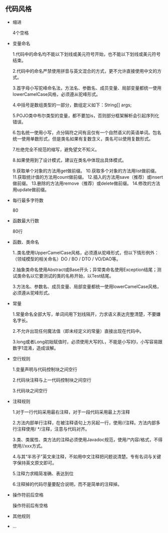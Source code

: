 ## 代码风格

- 缩进

  4个空格

- 变量命名

  1.代码中的命名均不能以下划线或美元符号开始，也不能以下划线或美元符号结束。

  2.代码中的命名严禁使用拼音与英文混合的方式，更不允许直接使用中文的方式。

  3.首字母小写驼峰命名法，方法名、参数名、成员变量、局部变量都统一使用lowerCamelCase风格，必须遵从驼峰形式。

  4.中括号是数组类型的一部分，数组定义如下：String[] args;

  5.POJO类中布尔类型的变量，都不要加is，否则部分框架解析会引起序列化错误。

  6.包名统一使用小写，点分隔符之间有且仅有一个自然语义的英语单词。包名统一使用单数形式，但是类名如果有复数含义，类名可以使用复数形式。

  7.杜绝完全不规范的缩写，避免望文不知义。

  8.如果使用到了设计模式，建议在类名中体现出具体模式。

  9.获取单个对象的方法用get做前缀。
  10.获取多个对象的方法用list做前缀。
  11.获取统计值的方法用count做前缀。
  12.插入的方法用save（推荐）或insert做前缀。
  13.删除的方法用remove（推荐）或delete做前缀。
  14.修改的方法用update做前缀。

- 每行最多字符数

  80

- 函数最大行数

  80行

- 函数、类命名

  1..类名使用UpperCamelCase风格，必须遵从驼峰形式，但以下情形例外：（领域模型的相关命名）DO / BO / DTO / VO/DAO等。

  2.抽象类命名使用Abstract或Base开头；异常类命名使用Exception结尾；测试类命名以它要测试的类的名称开始，以Test结尾。

  3.方法名、参数名、成员变量、局部变量都统一使用lowerCamelCase风格，必须遵从驼峰形式。

- 常量

  1.常量命名全部大写，单词间用下划线隔开，力求语义表达完整清楚，不要嫌名字长。

  2.不允许出现任何魔法值（即未经定义的常量）直接出现在代码中。

  3.long或者Long初始赋值时，必须使用大写的L，不能是小写的l，小写容易跟数字1混淆，造成误解。

- 空行规则

  1.变量声明与代码控制块之间空行

  2.代码块注释与上一代码控制块之间空行

  3.代码块之间空行

- 注释规则

  1.对于一行代码采用最右注释，对于一段代码采用最上方注释

  2.方法内部单行注释，在被注释语句上方另起一行，使用//注释。方法内部多行注释使用/ */注释，注意与代码对齐。

  3.类、类属性、类方法的注释必须使用Javadoc规范，使用/*内容/格式，不得使用//xxx方式。

  4.与其“半吊子”英文来注释，不如用中文注释把问题说清楚。专有名词与关键字保持英文原文即可。

  5.注释力求精简准确、表达到位

  6.注释掉的代码尽量要配合说明，而不是简单的注释掉。

- 操作符前后空格

  操作符前后有空格

- 其他规则

- ...
